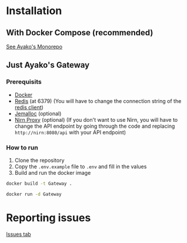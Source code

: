 # Installation

## With Docker Compose (recommended)
[See Ayako's Monorepo](https://github.com/AyakoBot/Ayako)

## Just Ayako's Gateway
### Prerequisits

- [Docker](https://www.docker.com/)
- [Redis](https://redis.io/) (at 6379) (You will have to change the connection string of the [redis client](https://github.com/AyakoBot/Gateway/blob/main/src/BaseClient/Bot/Redis.ts#L30))
- [Jemalloc](https://jemalloc.net/) (optional)
- [Nirn Proxy](https://github.com/germanoeich/nirn-proxy) (optional) (If you don't want to use Nirn, you will have to change the API endpoint by going through the code and replacing `http://nirn:8080/api` with your API endpoint)

### How to run

1. Clone the repository
2. Copy the `.env.example` file to `.env` and fill in the values
3. Build and run the docker image

```bash
docker build -t Gateway .
```

```bash
docker run -d Gateway
```

# Reporting issues
[Issues tab](https://github.com/AyakoBot/Gateway/issues)
